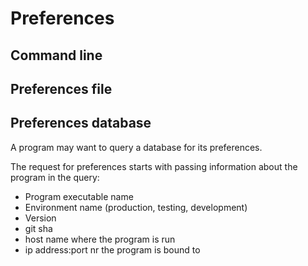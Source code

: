 # Preferences

## Command line


## Preferences file


## Preferences database
A program may want to query a database for its preferences.

The request for preferences starts with passing information about the program in the query:
 - Program executable name
 - Environment name (production, testing, development)
 - Version
 - git sha
 - host name where the program is run
 - ip address:port nr the program is bound to
